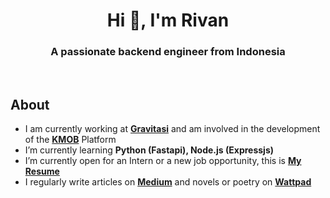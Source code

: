 <h1 align="center">Hi 👋, I'm Rivan</h1>
<h3 align="center">A passionate backend engineer from Indonesia</h3>
<br>

<h2> About</h2>
<ul>
 <li>I am currently working at <b><a href="https://www.gravitasi.co.id" target="_blank">Gravitasi</a></b> and am involved in the development of the <b><a href="https://www.gravitasi.co.id/portfolio/kmob-pemda-depok" target="_blank">KMOB</a></b> Platform </li>

<li>I’m currently learning <b>Python (Fastapi), Node.js (Expressjs)</b></li>
<li>I’m currently open for an Intern or a new job opportunity, this is <b> <a href="Rivan Nurdin Resume BackEnd Engineer.pdf" target="_blank">My Resume</a></b></li>
<li>I regularly write articles on <b><a href="https://rivannurdin.medium.com" target="_blank"> Medium</a></b> and novels or poetry on <b><a href="https://www.wattpad.com/user/rivannurdin" target="_blank"> Wattpad</a></b></li>
</ul>
